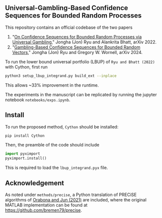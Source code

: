 ## Universal-Gambling-Based Confidence Sequences for Bounded Random Processes 

This repository contains an official codebase of the two papers 
1. "[On Confidence Sequences for Bounded Random Processes via Universal Gambling](https://arxiv.org/abs/2207.12382)," Jongha (Jon) Ryu and Alankrita Bhatt, arXiv 2022.
2. "[Gambling-Based Confidence Sequences for Bounded Random Vectors](https://arxiv.org/abs/2402.03683)," Jongha (Jon) Ryu and Gregory W. Wornell, arXiv 2024.

To run the lower bound universal portfolio (LBUP) of `Ryu and Bhatt (2022)` with Cython, first run
```bash
python3 setup_lbup_integrand.py build_ext --inplace
```
This allows ~33% improvement in the runtime.

The experiments in the manuscript can be replicated by running the jupyter notebook `notebooks/exps.ipynb`.

## Install
To run the proposed method, `Cython` should be installed:
```bash
pip install Cython
```
Then, the preamble of the code should include
```python
import pyximport
pyximport.install()
```
This is required to load the `lbup_integrand.pyx` file.


## Acknowledgement
As noted under `methods/precise`, a Python translation of PRECiSE algorithms of [Orabona and Jun (2021)](https://arxiv.org/abs/2110.14099) are included, 
where the original MATLAB implementation can be found at https://github.com/bremen79/precise. 